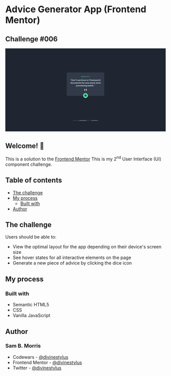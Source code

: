 # Advice Generator App (Frontend Mentor)
## Challenge #006

![Design preview for the Advice Generator App coding challenge](./images/page-view.png)

## Welcome! 👋

This is a solution to the [Frontend Mentor](https://www.frontendmentor.io) This is my 2<sup>nd</sup>  User Interface (UI) component challenge.

## Table of contents

- [The challenge](#the-challenge)
- [My process](#my-process)
  - [Built with](#built-with)
- [Author](#author)


## The challenge

Users should be able to:

- View the optimal layout for the app depending on their device's screen size
- See hover states for all interactive elements on the page
- Generate a new piece of advice by clicking the dice icon

## My process
### Built with

- Semantic HTML5
- CSS
- Vanilla JavaScript

## Author
### Sam B. Morris
- Codewars - [@divinestylus](www..com)
- Frontend Mentor - [@divinestylus](https://www.frontendmentor.io/profile/divinestylus)
- Twitter - [@divinestylus](https://www.twitter.com/divinestylus)